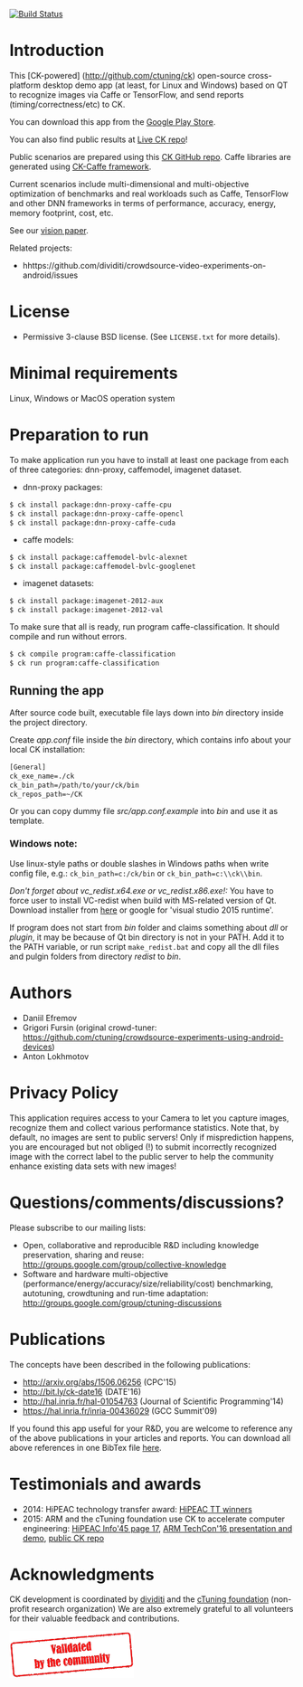 [![Build Status](https://travis-ci.org/dividiti/crowdsource-video-experiments-on-android.svg?branch=master)](https://travis-ci.org/dividiti/crowdsource-video-experiments-on-android)


Introduction
============

This [CK-powered] (http://github.com/ctuning/ck) open-source cross-platform desktop demo app (at least, for Linux and Windows) based on QT to recognize images via Caffe or TensorFlow, and send reports (timing/correctness/etc) to CK.

You can download this app from the [Google Play Store](https://play.google.com/store/apps/details?id=openscience.crowdsource.video.experiments). 

You can also find public results at [Live CK repo](http://cknowledge.org/repo)!

Public scenarios are prepared using this [CK GitHub repo](https://github.com/ctuning/ck-crowd-scenarios).
Caffe libraries are generated using [CK-Caffe framework](https://github.com/dividiti/ck-caffe).

Current scenarios include multi-dimensional and multi-objective
optimization of benchmarks and real workloads such as 
Caffe, TensorFlow and other DNN frameworks in terms
of performance, accuracy, energy, memory footprint, cost, etc.

See our [vision paper](http://dx.doi.org/10.1145/2909437.2909449).

Related projects:
* hhttps://github.com/dividiti/crowdsource-video-experiments-on-android/issues

License
=======
* Permissive 3-clause BSD license. (See `LICENSE.txt` for more details).

Minimal requirements
====================
Linux, Windows or MacOS operation system

Preparation to run
====================
To make application run you have to install at least one package from each of three categories: dnn-proxy, caffemodel, imagenet dataset.

* dnn-proxy packages:
```
$ ck install package:dnn-proxy-caffe-cpu
$ ck install package:dnn-proxy-caffe-opencl
$ ck install package:dnn-proxy-caffe-cuda
```
* caffe models:
```
$ ck install package:caffemodel-bvlc-alexnet
$ ck install package:caffemodel-bvlc-googlenet
```
* imagenet datasets:
```
$ ck install package:imagenet-2012-aux
$ ck install package:imagenet-2012-val
```
To make sure that all is ready, run program caffe-classification. It should compile and run without errors.
```
$ ck compile program:caffe-classification
$ ck run program:caffe-classification
```

## Running the app
After source code built, executable file lays down into _bin_ directory inside the project directory.

Create _app.conf_ file inside the _bin_ directory, which contains info about your local CK installation:
```
[General]
ck_exe_name=./ck
ck_bin_path=/path/to/your/ck/bin
ck_repos_path=~/CK
```
Or you can copy dummy file _src/app.conf.example_ into _bin_ and use it as template.

### Windows note:
Use linux-style paths or double slashes in Windows paths when write config file, e.g.: `ck_bin_path=c:/ck/bin` or `ck_bin_path=c:\\ck\\bin`.

*Don't forget about vc_redist.x64.exe or vc_redist.x86.exe!:*
You have to force user to install VC-redist when build with MS-related version of Qt. Download installer from 
[here](http://www.microsoft.com/en-us/download/details.aspx?id=48145) or google for 'visual studio 2015 runtime'.

If program does not start from _bin_ folder and claims something about *dll* or *plugin*, 
it may be because of Qt bin directory is not in your PATH. Add it to the PATH variable, 
or run script `make_redist.bat` and copy all the dll files and pulgin folders from directory _redist_ to _bin_.

Authors
=======
* Daniil Efremov
* Grigori Fursin (original crowd-tuner: https://github.com/ctuning/crowdsource-experiments-using-android-devices)
* Anton Lokhmotov

Privacy Policy
==============

This application requires access to your Camera to let you
capture images, recognize them and collect various performance 
statistics. Note that, by default, no images are sent to public servers!
Only if misprediction happens, you are encouraged but not obliged (!)
to submit incorrectly recognized image with the correct label 
to the public server to help the community enhance existing
data sets with new images!

Questions/comments/discussions?
===============================
Please subscribe to our mailing lists:
* Open, collaborative and reproducible R&D including knowledge preservation, sharing and reuse:
  http://groups.google.com/group/collective-knowledge
* Software and hardware multi-objective (performance/energy/accuracy/size/reliability/cost)
  benchmarking, autotuning, crowdtuning and run-time adaptation: http://groups.google.com/group/ctuning-discussions

Publications
============
The concepts have been described in the following publications:

* http://arxiv.org/abs/1506.06256 (CPC'15)
* http://bit.ly/ck-date16 (DATE'16)
* http://hal.inria.fr/hal-01054763 (Journal of Scientific Programming'14)
* https://hal.inria.fr/inria-00436029 (GCC Summit'09)

If you found this app useful for your R&D, you are welcome
to reference any of the above publications in your articles
and reports. You can download all above references in one 
BibTex file [here](https://raw.githubusercontent.com/ctuning/ck-guide-images/master/collective-knowledge-refs.bib).

Testimonials and awards
=======================
* 2014: HiPEAC technology transfer award: [HiPEAC TT winners](https://www.hipeac.net/research/technology-transfer-awards/2014)
* 2015: ARM and the cTuning foundation use CK to accelerate computer engineering: [HiPEAC Info'45 page 17](https://www.hipeac.net/assets/public/publications/newsletter/hipeacinfo45.pdf), [ARM TechCon'16 presentation and demo](http://schedule.armtechcon.com/session/know-your-workloads-design-more-efficient-systems), [public CK repo](https://github.com/ctuning/ck-wa)

Acknowledgments
===============

CK development is coordinated by [dividiti](http://dividiti.com)
and the [cTuning foundation](http://cTuning.org) (non-profit research organization)
We are also extremely grateful to all
volunteers for their valuable feedback and contributions.

![logo](https://github.com/ctuning/ck-guide-images/blob/master/logo-validated-by-the-community-simple.png)
